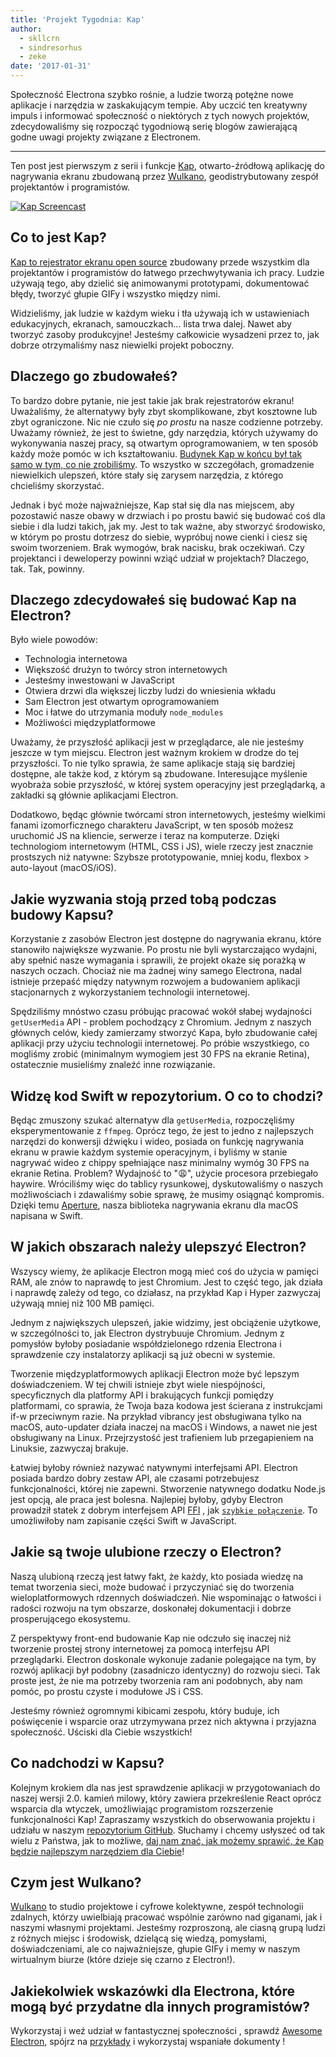 ```yaml
---
title: 'Projekt Tygodnia: Kap'
author:
  - skllcrn
  - sindresorhus
  - zeke
date: '2017-01-31'
---
```


Społeczność Electrona szybko rośnie, a ludzie tworzą potężne nowe aplikacje i narzędzia w zaskakującym tempie. Aby uczcić ten kreatywny impuls i informować społeczność o niektórych z tych nowych projektów, zdecydowaliśmy się rozpocząć tygodniową serię blogów zawierającą godne uwagi projekty związane z Electronem.

---

Ten post jest pierwszym z serii i funkcje [Kap](https://getkap.co/), otwarto-źródłową aplikację do nagrywania ekranu zbudowaną przez [Wulkano](https://wulkano.com/), geodistrybutowany zespół projektantów i programistów.

[![Kap Screencast](https://cloud.githubusercontent.com/assets/2289/22439463/8f1e509e-e6e4-11e6-9c32-3a9db63fc9a1.gif)](https://getkap.co/)

## Co to jest Kap?

[Kap to rejestrator ekranu open source](https://getkap.co) zbudowany przede wszystkim dla projektantów i programistów do łatwego przechwytywania ich pracy. Ludzie używają tego, aby dzielić się animowanymi prototypami, dokumentować błędy, tworzyć głupie GIFy i wszystko między nimi.

Widzieliśmy, jak ludzie w każdym wieku i tła używają ich w ustawieniach edukacyjnych, ekranach, samouczkach... lista trwa dalej. Nawet aby tworzyć zasoby produkcyjne! Jesteśmy całkowicie wysadzeni przez to, jak dobrze otrzymaliśmy nasz niewielki projekt poboczny.

## Dlaczego go zbudowałeś?

To bardzo dobre pytanie, nie jest takie jak brak rejestratorów ekranu! Uważaliśmy, że alternatywy były zbyt skomplikowane, zbyt kosztowne lub zbyt ograniczone. Nic nie czuło się *po prostu* na nasze codzienne potrzeby. Uważamy również, że jest to świetne, gdy narzędzia, których używamy do wykonywania naszej pracy, są otwartym oprogramowaniem, w ten sposób każdy może pomóc w ich kształtowaniu. [Budynek Kap w końcu był tak samo w tym, co nie zrobiliśmy](https://medium.com/wulkano-friends/from-idea-to-product-and-beyond-a12850403c38). To wszystko w szczegółach, gromadzenie niewielkich ulepszeń, które stały się zarysem narzędzia, z którego chcieliśmy skorzystać.

Jednak i być może najważniejsze, Kap stał się dla nas miejscem, aby pozostawić nasze obawy w drzwiach i po prostu bawić się budować coś dla siebie i dla ludzi takich, jak my. Jest to tak ważne, aby stworzyć środowisko, w którym po prostu dotrzesz do siebie, wypróbuj nowe cienki i ciesz się swoim tworzeniem. Brak wymogów, brak nacisku, brak oczekiwań. Czy projektanci i deweloperzy powinni wziąć udział w projektach? Dlaczego, tak. Tak, powinny.

## Dlaczego zdecydowałeś się budować Kap na Electron?

Było wiele powodów:

* Technologia internetowa
* Większość drużyn to twórcy stron internetowych
* Jesteśmy inwestowani w JavaScript
* Otwiera drzwi dla większej liczby ludzi do wniesienia wkładu
* Sam Electron jest otwartym oprogramowaniem
* Moc i łatwe do utrzymania moduły `node_modules`
* Możliwości międzyplatformowe

Uważamy, że przyszłość aplikacji jest w przeglądarce, ale nie jesteśmy jeszcze w tym miejscu. Electron jest ważnym krokiem w drodze do tej przyszłości. To nie tylko sprawia, że same aplikacje stają się bardziej dostępne, ale także kod, z którym są zbudowane. Interesujące myślenie wyobraża sobie przyszłość, w której system operacyjny jest przeglądarką, a zakładki są głównie aplikacjami Electron.

Dodatkowo, będąc głównie twórcami stron internetowych, jesteśmy wielkimi fanami izomorficznego charakteru JavaScript, w ten sposób możesz uruchomić JS na kliencie, serwerze i teraz na komputerze. Dzięki technologiom internetowym (HTML, CSS i JS), wiele rzeczy jest znacznie prostszych niż natywne: Szybsze prototypowanie, mniej kodu, flexbox > auto-layout (macOS/iOS).

## Jakie wyzwania stoją przed tobą podczas budowy Kapsu?

Korzystanie z zasobów Electron jest dostępne do nagrywania ekranu, które stanowiło największe wyzwanie. Po prostu nie byli wystarczająco wydajni, aby spełnić nasze wymagania i sprawili, że projekt okaże się porażką w naszych oczach. Chociaż nie ma żadnej winy samego Electrona, nadal istnieje przepaść między natywnym rozwojem a budowaniem aplikacji stacjonarnych z wykorzystaniem technologii internetowej.

Spędziliśmy mnóstwo czasu próbując pracować wokół słabej wydajności `getUserMedia` API - problem pochodzący z Chromium. Jednym z naszych głównych celów, kiedy zamierzamy stworzyć Kapa, było zbudowanie całej aplikacji przy użyciu technologii internetowej. Po próbie wszystkiego, co mogliśmy zrobić (minimalnym wymogiem jest 30 FPS na ekranie Retina), ostatecznie musieliśmy znaleźć inne rozwiązanie.

## Widzę kod Swift w repozytorium. O co to chodzi?

Będąc zmuszony szukać alternatyw dla `getUserMedia`, rozpoczęliśmy eksperymentowanie z `ffmpeg`. Oprócz tego, że jest to jedno z najlepszych narzędzi do konwersji dźwięku i wideo, posiada on funkcję nagrywania ekranu w prawie każdym systemie operacyjnym, i byliśmy w stanie nagrywać wideo z chippy spełniające nasz minimalny wymóg 30 FPS na ekranie Retina. Problem? Wydajność to ":weary:", użycie procesora przebiegało haywire. Wróciliśmy więc do tablicy rysunkowej, dyskutowaliśmy o naszych możliwościach i zdawaliśmy sobie sprawę, że musimy osiągnąć kompromis. Dzięki temu [Aperture](https://github.com/wulkano/aperture), nasza biblioteka nagrywania ekranu dla macOS napisana w Swift.

## W jakich obszarach należy ulepszyć Electron?

Wszyscy wiemy, że aplikacje Electron mogą mieć coś do użycia w pamięci RAM, ale znów to naprawdę to jest Chromium. Jest to część tego, jak działa i naprawdę zależy od tego, co działasz, na przykład Kap i Hyper zazwyczaj używają mniej niż 100 MB pamięci.

Jednym z największych ulepszeń, jakie widzimy, jest obciążenie użytkowe, w szczególności to, jak Electron dystrybuuje Chromium. Jednym z pomysłów byłoby posiadanie współdzielonego rdzenia Electrona i sprawdzenie czy instalatorzy aplikacji są już obecni w systemie.

Tworzenie międzyplatformowych aplikacji Electron może być lepszym doświadczeniem. W tej chwili istnieje zbyt wiele niespójności, specyficznych dla platformy API i brakujących funkcji pomiędzy platformami, co sprawia, że Twoja baza kodowa jest ścierana z instrukcjami if-w przeciwnym razie. Na przykład vibrancy jest obsługiwana tylko na macOS, auto-updater działa inaczej na macOS i Windows, a nawet nie jest obsługiwany na Linux. Przejrzystość jest trafieniem lub przegapieniem na Linuksie, zazwyczaj brakuje.

Łatwiej byłoby również nazywać natywnymi interfejsami API. Electron posiada bardzo dobry zestaw API, ale czasami potrzebujesz funkcjonalności, której nie zapewni. Stworzenie natywnego dodatku Node.js jest opcją, ale praca jest bolesna. Najlepiej byłoby, gdyby Electron prowadził statek z dobrym interfejsem API [FFI](https://en.wikipedia.org/wiki/Foreign_function_interface) , jak [`szybkie połączenie`](https://github.com/cmake-js/fastcall). To umożliwiłoby nam zapisanie części Swift w JavaScript.

## Jakie są twoje ulubione rzeczy o Electron?

Naszą ulubioną rzeczą jest łatwy fakt, że każdy, kto posiada wiedzę na temat tworzenia sieci, może budować i przyczyniać się do tworzenia wieloplatformowych rdzennych doświadczeń. Nie wspominając o łatwości i radości rozwoju na tym obszarze, doskonałej dokumentacji i dobrze prosperującego ekosystemu.

Z perspektywy front-end budowanie Kap nie odczuło się inaczej niż tworzenie prostej strony internetowej za pomocą interfejsu API przeglądarki. Electron doskonale wykonuje zadanie polegające na tym, by rozwój aplikacji był podobny (zasadniczo identyczny) do rozwoju sieci. Tak proste jest, że nie ma potrzeby tworzenia ram ani podobnych, aby nam pomóc, po prostu czyste i modułowe JS i CSS.

Jesteśmy również ogromnymi kibicami zespołu, który buduje, ich poświęcenie i wsparcie oraz utrzymywana przez nich aktywna i przyjazna społeczność. Uściski dla Ciebie wszystkich!

## Co nadchodzi w Kapsu?

Kolejnym krokiem dla nas jest sprawdzenie aplikacji w przygotowaniach do naszej wersji 2.0. kamień milowy, który zawiera przekreślenie React oprócz wsparcia dla wtyczek, umożliwiając programistom rozszerzenie funkcjonalności Kap! Zapraszamy wszystkich do obserwowania projektu i udziału w naszym [repozytorium GitHub](https://github.com/wulkano/kap). Słuchamy i chcemy usłyszeć od tak wielu z Państwa, jak to możliwe, [daj nam znać, jak możemy sprawić, że Kap będzie najlepszym narzędziem dla Ciebie](https://wulkano.typeform.com/to/BIvJKz)!

## Czym jest Wulkano?

[Wulkano](https://wulkano.com) to studio projektowe i cyfrowe kolektywne, zespół technologii zdalnych, którzy uwielbiają pracować wspólnie zarówno nad giganami, jak i naszymi własnymi projektami. Jesteśmy rozproszoną, ale ciasną grupą ludzi z różnych miejsc i środowisk, dzielącą się wiedzą, pomysłami, doświadczeniami, ale co najważniejsze, głupie GIFy i memy w naszym wirtualnym biurze (które dzieje się czarno z Electron!).

## Jakiekolwiek wskazówki dla Electrona, które mogą być przydatne dla innych programistów?

Wykorzystaj i weź udział w fantastycznej społeczności [](https://discuss.atom.io/c/electron), sprawdź [Awesome Electron](https://github.com/sindresorhus/awesome-electron), spójrz na [przykłady](https://github.com/electron/electron-api-demos) i wykorzystaj wspaniałe dokumenty [](https://electronjs.org/docs/)!

